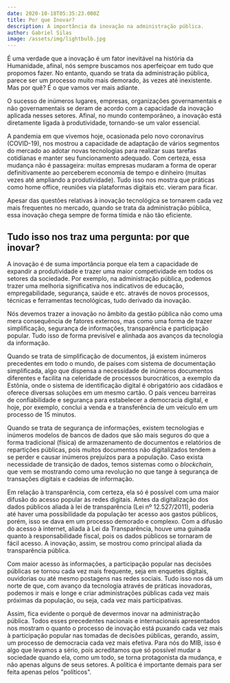 ```yaml
---
date: 2020-10-18T05:35:23.000Z
title: Por que Inovar?
description: A importância da inovação na administração pública.
author: Gabriel Silas
image: /assets/img/lightbulb.jpg
---
```


É uma verdade que a inovação é um fator inevitável na história da Humanidade, afinal, nós sempre buscamos nos aperfeiçoar em tudo que propomos fazer. No entanto, quando se trata da administração pública, parece ser um processo muito mais demorado, às vezes até inexistente. Mas por quê? É o que vamos ver mais adiante.

O sucesso de inúmeros lugares, empresas, organizações governamentais e não governamentais se deram de acordo com a capacidade da inovação aplicada nesses setores. Afinal, no mundo contemporâneo, a inovação está diretamente ligada à produtividade, tornando-se um valor essencial.

A pandemia em que vivemos hoje, ocasionada pelo novo coronavírus (COVID-19), nos mostrou a capacidade de adaptação de vários segmentos do mercado ao adotar novas tecnologias para realizar suas tarefas cotidianas e manter seu funcionamento adequado. Com certeza, essa mudança não é passageira: muitas empresas mudaram a forma de operar definitivamente ao perceberem economia de tempo e dinheiro (muitas vezes até ampliando a produtividade). Tudo isso nos mostra que práticas como home office, reuniões via plataformas digitais etc. vieram para ficar.

Apesar das questões relativas à inovação tecnológica se tornarem cada vez mais frequentes no mercado, quando se trata da administração pública, essa inovação chega sempre de forma tímida e não tão eficiente.

## Tudo isso nos traz uma pergunta: por que inovar?

A inovação é de suma importância porque ela tem a capacidade de expandir a produtividade e trazer uma maior competividade em todos os setores da sociedade. Por exemplo, na administração pública, podemos trazer uma melhoria significativa nos indicativos de educação, empregabilidade, segurança, saúde e etc. através de novos processos, técnicas e ferramentas tecnológicas, tudo derivado da inovação.

Nós devemos trazer a inovação no âmbito da gestão pública não como uma mera consequência de fatores externos, mas como uma forma de trazer simplificação, segurança de informações, transparência e participação popular. Tudo isso de forma previsível e alinhada aos avanços da tecnologia da informação.

Quando se trata de simplificação de documentos, já existem inúmeros precedentes em todo o mundo, de países com sistema de documentação simplificada, algo que dispensa a necessidade de inúmeros documentos diferentes e facilita na celeridade de processos burocráticos, a exemplo da Estônia, onde o sistema de identificação digital é obrigatório aos cidadãos e oferece diversas soluções em um mesmo cartão. O país venceu barreiras de confiabilidade e segurança para estabelecer a democracia digital, e hoje, por exemplo, conclui a venda e a transferência de um veículo em um processo de 15 minutos.

Quando se trata de segurança de informações, existem tecnologias e inúmeros modelos de bancos de dados que são mais seguros do que a forma tradicional (física) de armazenamento de documentos e relatórios de repartições públicas, pois muitos documentos não digitalizados tendem a se perder e causar inúmeros prejuízos para a população. Caso exista necessidade de transição de dados, temos sistemas como o _blockchain_, que vem se mostrando como uma revolução no que tange à segurança de transações digitais e cadeias de informação.

Em relação à transparência, com certeza, ela só é possível com uma maior difusão do acesso popular às redes digitais. Antes da digitalização dos dados públicos aliada à lei de transparência (Lei nº 12.527/2011), poderia até haver uma possibilidade da população ter acesso aos gastos públicos, porém, isso se dava em um processo demorado e complexo. Com a difusão do acesso à internet, aliada à Lei da Transparência, houve uma guinada quanto à responsabilidade fiscal, pois os dados públicos se tornaram de fácil acesso. A inovação, assim, se mostrou como principal aliada da transparência pública.

Com maior acesso às informações, a participação popular nas decisões públicas se tornou cada vez mais frequente, seja em enquetes digitais, ouvidorias ou até mesmo postagens nas redes sociais. Tudo isso nos dá um norte de que, com avanço da tecnologia através de práticas inovadoras, podemos ir mais e longe e criar administrações públicas cada vez mais próximas da população, ou seja, cada vez mais participativas.

Assim, fica evidente o porquê de devermos inovar na administração pública. Todos esses precedentes nacionais e internacionais apresentados nos mostram o quanto o processo de inovação está puxando cada vez mais à participação popular nas tomadas de decisões públicas, gerando, assim, um processo de democracia cada vez mais efetiva. Para nós do MIB, isso é algo que levamos a sério, pois acreditamos que só possível mudar a sociedade quando ela, como um todo, se torna protagonista da mudança, e não apenas alguns de seus setores. A política é importante demais para ser feita apenas pelos "políticos".
